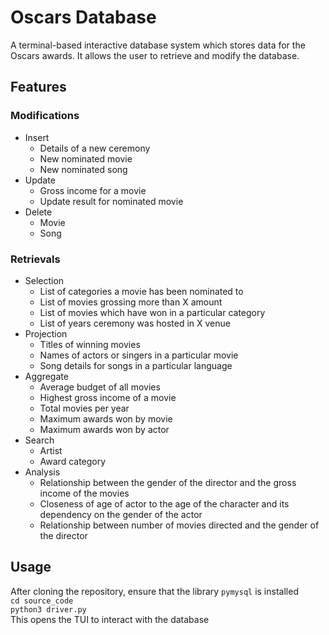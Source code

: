 # Oscars Database
A terminal-based interactive database system which stores data for the Oscars awards. It allows the user to retrieve and modify the database.

## Features

### Modifications
- Insert
  - Details of a new ceremony
  - New nominated movie
  - New nominated song
- Update
  - Gross income for a movie
  - Update result for nominated movie
- Delete 
  - Movie
  - Song

### Retrievals
- Selection
  - List of categories a movie has been nominated to
  - List of movies grossing more than X amount
  - List of movies which have won in a particular category
  - List of years ceremony was hosted in X venue
- Projection
  - Titles of winning movies
  - Names of actors or singers in a particular movie
  - Song details for songs in a particular language
- Aggregate
  - Average budget of all movies
  - Highest gross income of a movie
  - Total movies per year
  - Maximum awards won by movie
  - Maximum awards won by actor
- Search
  - Artist
  - Award category
- Analysis
  - Relationship between the gender of the director and the gross income of the movies
  - Closeness of age of actor to the age of the character and its dependency on the gender of the actor
  - Relationship between number of movies directed and the gender of the director

## Usage
After cloning the repository, ensure that the library `pymysql` is installed   
`cd source_code`  
`python3 driver.py`  
This opens the TUI to interact with the database